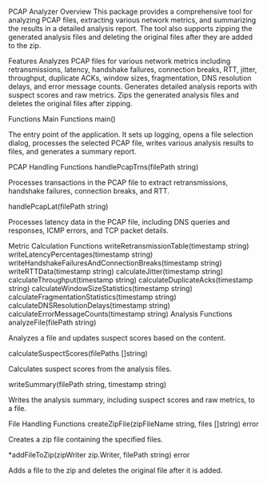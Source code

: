 PCAP Analyzer
Overview
This package provides a comprehensive tool for analyzing PCAP files, extracting various network metrics, and summarizing the results in a detailed analysis report. The tool also supports zipping the generated analysis files and deleting the original files after they are added to the zip.

Features
Analyzes PCAP files for various network metrics including retransmissions, latency, handshake failures, connection breaks, RTT, jitter, throughput, duplicate ACKs, window sizes, fragmentation, DNS resolution delays, and error message counts.
Generates detailed analysis reports with suspect scores and raw metrics.
Zips the generated analysis files and deletes the original files after zipping.


Functions
Main Functions
main()

The entry point of the application. It sets up logging, opens a file selection dialog, processes the selected PCAP file, writes various analysis results to files, and generates a summary report.

PCAP Handling Functions
handlePcapTrns(filePath string)

Processes transactions in the PCAP file to extract retransmissions, handshake failures, connection breaks, and RTT.

handlePcapLat(filePath string)

Processes latency data in the PCAP file, including DNS queries and responses, ICMP errors, and TCP packet details.

Metric Calculation Functions
writeRetransmissionTable(timestamp string)
writeLatencyPercentages(timestamp string)
writeHandshakeFailuresAndConnectionBreaks(timestamp string)
writeRTTData(timestamp string)
calculateJitter(timestamp string)
calculateThroughput(timestamp string)
calculateDuplicateAcks(timestamp string)
calculateWindowSizeStatistics(timestamp string)
calculateFragmentationStatistics(timestamp string)
calculateDNSResolutionDelays(timestamp string)
calculateErrorMessageCounts(timestamp string)
Analysis Functions
analyzeFile(filePath string)

Analyzes a file and updates suspect scores based on the content.

calculateSuspectScores(filePaths []string)

Calculates suspect scores from the analysis files.

writeSummary(filePath string, timestamp string)

Writes the analysis summary, including suspect scores and raw metrics, to a file.

File Handling Functions
createZipFile(zipFileName string, files []string) error

Creates a zip file containing the specified files.

*addFileToZip(zipWriter zip.Writer, filePath string) error

Adds a file to the zip and deletes the original file after it is added.
